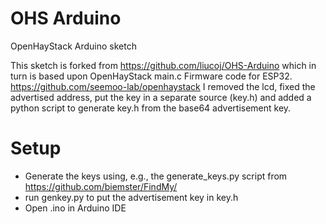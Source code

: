 # OHS Arduino
 OpenHayStack Arduino sketch

This sketch is forked from https://github.com/liucoj/OHS-Arduino which in
turn is based upon OpenHayStack main.c Firmware code for ESP32.
https://github.com/seemoo-lab/openhaystack
I removed the lcd, fixed the advertised address, put the key in a
separate source (key.h) and added a python script to generate key.h from
the base64 advertisement key.


# Setup
- Generate the keys using, e.g., the generate_keys.py script from https://github.com/biemster/FindMy/
- run genkey.py to put the advertisement key in key.h
- Open .ino in Arduino IDE
